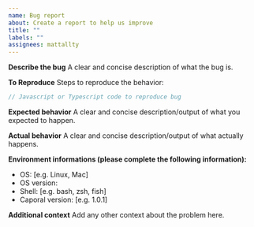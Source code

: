 ```yaml
---
name: Bug report
about: Create a report to help us improve
title: ""
labels: ""
assignees: mattallty
---
```


**Describe the bug**
A clear and concise description of what the bug is.

**To Reproduce**
Steps to reproduce the behavior:

```ts
// Javascript or Typescript code to reproduce bug
```

**Expected behavior**
A clear and concise description/output of what you expected to happen.

**Actual behavior**
A clear and concise description/output of what actually happens.

**Environment informations (please complete the following information):**

- OS: [e.g. Linux, Mac]
- OS version:
- Shell: [e.g. bash, zsh, fish]
- Caporal version: [e.g. 1.0.1]

**Additional context**
Add any other context about the problem here.
